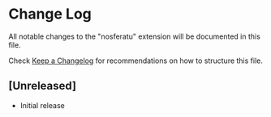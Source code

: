 # Change Log

All notable changes to the "nosferatu" extension will be documented in this file.

Check [Keep a Changelog](http://keepachangelog.com/) for recommendations on how to structure this file.

## [Unreleased]

- Initial release
